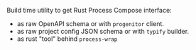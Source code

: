 
Build time utility to get Rust Process Compose interface:

- as raw OpenAPI schema or with `progenitor` client.
- as raw project config JSON schema or with `typify` builder. 
- as rust "tool" behind `process-wrap`